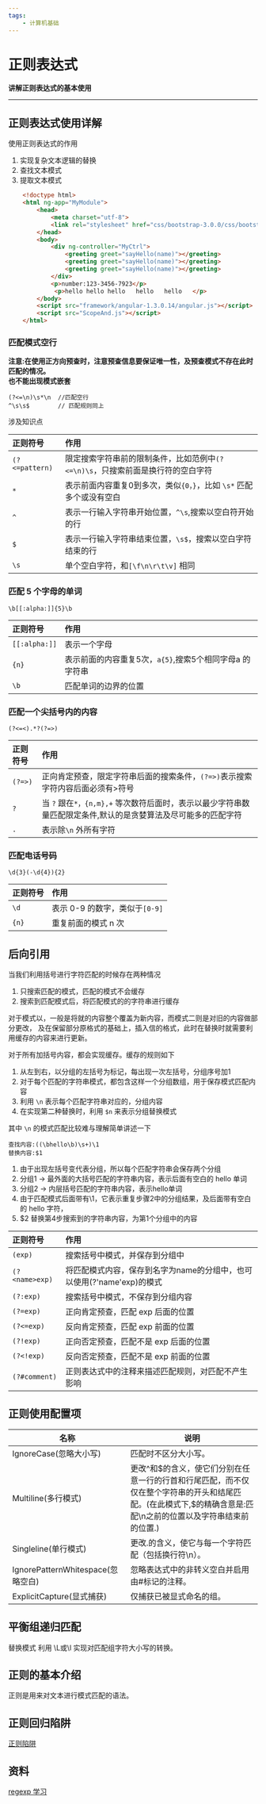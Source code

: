 ```yaml
---
tags: 
	- 计算机基础
---
```


# 正则表达式

**讲解正则表达式的基本使用**

---


## 正则表达式使用详解
使用正则表达式的作用
1. 实现复杂文本逻辑的替换
2. 查找文本模式
3. 提取文本模式


```html
    <!doctype html>
    <html ng-app="MyModule">
    	<head>
    		<meta charset="utf-8">
    		<link rel="stylesheet" href="css/bootstrap-3.0.0/css/bootstrap.css">
    	</head>
    	<body>
    		<div ng-controller="MyCtrl">
    			<greeting greet="sayHello(name)"></greeting>
    			<greeting greet="sayHello(name)"></greeting>
    			<greeting greet="sayHello(name)"></greeting>
    		</div>
    		<p>number:123-3456-7923</p> 
    		 <p>hello hello hello   hello   hello   </p>
    	</body>
    	<script src="framework/angular-1.3.0.14/angular.js"></script>
    	<script src="ScopeAnd.js"></script>
    </html>
```

### 匹配模式空行  
**注意:在使用正方向预查时，注意预查信息要保证唯一性，及预查模式不存在此时匹配的情况。**   
**也不能出现模式嵌套**

```regexp
(?<=\n)\s*\n  //匹配空行
^\s\s$        // 匹配规则同上  
```

涉及知识点

| 正则符号       | 作用                                                                            |
| :------------- | :------------------------------------------------------------------------------ |
| `(?<=pattern)` | 限定搜索字符串前的限制条件，比如范例中`(?<=\n)\s`，只搜索前面是换行符的空白字符 |
| `*`            | 表示前面内容重复0到多次，类似`{0，}`，比如 `\s*` 匹配多个或没有空白             |
| `^`            | 表示一行输入字符串开始位置，`^\s`,搜索以空白符开始的行                          |
| `$`            | 表示一行输入字符串结束位置，`\s$`，搜索以空白字符结束的行                       |
| `\s`           | 单个空白字符，和`[\f\n\r\t\v]` 相同                                             |

### 匹配 5 个字母的单词

```regexp
\b[[:alpha:]]{5}\b 
```

| 正则符号      | 作用                                                    |
| :------------ | :------------------------------------------------------ |
| `[[:alpha:]]` | 表示一个字母                                            |
| `{n}`         | 表示前面的内容重复5次，`a{5}`,搜索5个相同字母a 的字符串 |
| `\b`          | 匹配单词的边界的位置                                    |


### 匹配一个尖括号内的内容
```regexp
(?<=<).*?(?=>)
```

| 正则符号 | 作用                                                                                                          |
| :------- | :------------------------------------------------------------------------------------------------------------ |
| `(?=>)`  | 正向肯定预查，限定字符串后面的搜索条件，`(?=>)`表示搜索字符内容后面必须有>符号                                |
| `?`      | 当 `?` 跟在`*，{n,m},+` 等次数符后面时，表示以最少字符串数量匹配限定条件,默认的是贪婪算法及尽可能多的匹配字符 |
| `.`      | 表示除`\n` 外所有字符                                                                                         |


### 匹配电话号码
```regexp
\d{3}(-\d{4}){2}
```

| 正则符号 | 作用                           |
| :------- | :----------------------------- |
| `\d`     | 表示 0-9 的数字，类似于`[0-9]` |
| `{n}`    | 重复前面的模式 n 次            |


## 后向引用
当我们利用括号进行字符匹配的时候存在两种情况
 1. 只搜索匹配的模式，匹配的模式不会缓存
 2. 搜索到匹配模式后，将匹配模式的的字符串进行缓存

对于模式以，一般是将就的内容整个覆盖为新内容，而模式二则是对旧的内容做部分更改，
及在保留部分原格式的基础上，插入信的格式，此时在替换时就需要利用缓存的内容来进行更新。

对于所有加括号内容，都会实现缓存。缓存的规则如下
1. 从左到右，以分组的左括号为标记，每出现一次左括号，分组序号加1
2. 对于每个匹配的字符串模式，都包含这样一个分组数组，用于保存模式匹配内容
3. 利用 `\n` 表示每个匹配字符串对应的，分组内容
4. 在实现第二种替换时，利用 `$n` 来表示分组替换模式

其中 `\n` 的模式匹配比较难与理解简单讲述一下

```regexp
查找内容:((\bhello\b)\s+)\1
替换内容:$1
```

1. 由于出现左括号变代表分组，所以每个匹配字符串会保存两个分组
2. 分组1 -> 最外面的大括号匹配的字符串内容，表示后面有空白的 hello 单词
3. 分组2 -> 内层括号匹配的字符串内容，表示hello单词
4. 由于匹配模式后面带有\1，它表示重复步骤2中的分组结果，及后面带有空白的 hello 字符，
5. $2 替换第4步搜索到的字符串内容，为第1个分组中的内容

| 正则符号       | 作用                                                                        |
| :------------- | :-------------------------------------------------------------------------- |
| `(exp)`        | 搜索括号中模式，并保存到分组中</td>                                         |
| `(?<name>exp)` | 将匹配模式内容，保存到名字为name的分组中，也可以使用(?'name'exp)的模式</td> |
| `(?:exp)`      | 搜索括号中模式，不保存到分组内容</td>                                       |
| `(?=exp)`      | 正向肯定预查，匹配 exp 后面的位置</td>                                      |
| `(?<=exp)`     | 反向肯定预查，匹配 exp 前面的位置</td>                                      |
| `(?!exp)`      | 正向否定预查，匹配不是 exp 后面的位置</td>                                  |
| `(?<!exp)`     | 反向否定预查，匹配不是 exp 前面的位置</td>                                  |
| `(?#comment)`  | 正则表达式中的注释来描述匹配规则，对匹配不产生影响</td>                     |

    
## 正则使用配置项

<table cellspacing="0">
<thead>
<tr>
<th scope="col">名称</th>

<th scope="col">说明</th>
</tr>

</thead>
<tbody>
<tr>
<td>IgnoreCase(忽略大小写)</td>
<td>匹配时不区分大小写。</td>
</tr>
<tr>
<td>Multiline(多行模式)</td>

<td>更改<span class="code">^</span>和<span class="code">$</span>的含义，使它们分别在任意一行的行首和行尾匹配，而不仅仅在整个字符串的开头和结尾匹配。(在此模式下,<span class="code">$</span>的精确含意是:匹配\n之前的位置以及字符串结束前的位置.) </td>
</tr>
<tr>
<td>Singleline(单行模式)</td>
<td>更改<span class="code">.</span>的含义，使它与每一个字符匹配（包括换行符\n）。 </td>

</tr>
<tr>
<td>IgnorePatternWhitespace(忽略空白)</td>
<td>忽略表达式中的非转义空白并启用由<span class="code">#</span>标记的注释。</td>
</tr>
<tr>
<td>ExplicitCapture(显式捕获)</td>
<td>仅捕获已被显式命名的组。</td>
</tr>
</tbody>
</table>
  
## 平衡组递归匹配
替换模式
利用 \L或\l 实现对匹配组字符大小写的转换。
    


## 正则的基本介绍
正则是用来对文本进行模式匹配的语法。


## 正则回归陷阱
[正则陷阱](http://mp.weixin.qq.com/s/OtVRL37CNt_d5yEJPzzBzg)

## 资料
[regexp 学习](http://www.regexlab.com/zh/regref.htm)

